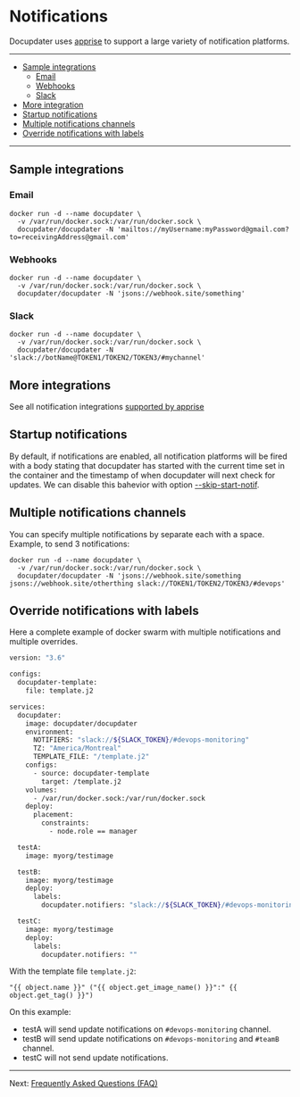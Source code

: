 # Notifications

Docupdater uses [apprise](https://github.com/caronc/apprise) to support a large variety of notification platforms.

***

* [Sample integrations](#sample-integration)
  * [Email](#email)
  * [Webhooks](#webhooks)
  * [Slack](#slack)
* [More integration](#more-integrations)
* [Startup notifications](#startup-notifications)
* [Multiple notifications channels](#multiple-notifications-channels)
* [Override notifications with labels](#override-notifications-with-labels)

***

## Sample integrations

### Email

```shell
docker run -d --name docupdater \
  -v /var/run/docker.sock:/var/run/docker.sock \
  docupdater/docupdater -N 'mailtos://myUsername:myPassword@gmail.com?to=receivingAddress@gmail.com'
```

### Webhooks

```shell
docker run -d --name docupdater \
  -v /var/run/docker.sock:/var/run/docker.sock \
  docupdater/docupdater -N 'jsons://webhook.site/something'
```

### Slack

```shell
docker run -d --name docupdater \
  -v /var/run/docker.sock:/var/run/docker.sock \
  docupdater/docupdater -N 'slack://botName@TOKEN1/TOKEN2/TOKEN3/#mychannel'
```

## More integrations

See all notification integrations [supported by apprise](https://github.com/caronc/apprise#supported-notifications)

## Startup notifications

By default, if notifications are enabled, all notification platforms will be fired with a body stating that docupdater has started with the current time set in the container and the timestamp of when docupdater will next check for updates. We can disable this bahevior with option [--skip-start-notif](Options.md#skip-start-notifation).

## Multiple notifications channels

You can specify multiple notifications by separate each with a space. Example, to send 3 notifications:

```shell
docker run -d --name docupdater \
  -v /var/run/docker.sock:/var/run/docker.sock \
  docupdater/docupdater -N 'jsons://webhook.site/something jsons://webhook.site/otherthing slack://TOKEN1/TOKEN2/TOKEN3/#devops'
```

## Override notifications with labels

Here a complete example of docker swarm with multiple notifications and multiple overrides.

```bash
version: "3.6"

configs:
  docupdater-template:
    file: template.j2

services:
  docupdater:
    image: docupdater/docupdater
    environment:
      NOTIFIERS: "slack://${SLACK_TOKEN}/#devops-monitoring"
      TZ: "America/Montreal"
      TEMPLATE_FILE: "/template.j2"
    configs:
      - source: docupdater-template
        target: /template.j2
    volumes:
      - /var/run/docker.sock:/var/run/docker.sock
    deploy:
      placement:
        constraints:
          - node.role == manager

  testA:
    image: myorg/testimage

  testB:
    image: myorg/testimage
    deploy:
      labels:
        docupdater.notifiers: "slack://${SLACK_TOKEN}/#devops-monitoring slack://${SLACK_TOKEN}/#teamB"

  testC:
    image: myorg/testimage
    deploy:
      labels:
        docupdater.notifiers: ""
```

With the template file `template.j2`:

```
"{{ object.name }}" ("{{ object.get_image_name() }}":" {{ object.get_tag() }}")
```


On this example:

* testA will send update notifications on `#devops-monitoring` channel.
* testB will send update notifications on `#devops-monitoring` and `#teamB` channel.
* testC will not send update notifications.

***

Next: [Frequently Asked Questions (FAQ)](Frequently-Asked-Questions.md)
